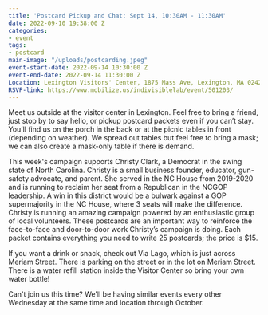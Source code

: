 ```yaml
---
title: 'Postcard Pickup and Chat: Sept 14, 10:30AM - 11:30AM'
date: 2022-09-10 19:38:00 Z
categories:
- event
tags:
- postcard
main-image: "/uploads/postcarding.jpeg"
event-start-date: 2022-09-14 10:30:00 Z
event-end-date: 2022-09-14 11:30:00 Z
Location: Lexington Visitors' Center, 1875 Mass Ave, Lexington, MA 02420
RSVP-link: https://www.mobilize.us/indivisiblelab/event/501203/
---
```


Meet us outside at the visitor center in Lexington. Feel free to bring a friend, just stop by to say hello, or pickup postcard packets even if you can’t stay. You’ll find us on the porch in the back or at the picnic tables in front (depending on weather). We spread out tables but feel free to bring a mask; we can also create a mask-only table if there is demand.

This week's campaign supports Christy Clark, a Democrat in the swing state of North Carolina. Christy is a small business founder, educator, gun-safety advocate, and parent. She served in the NC House from 2019-2020 and is running to reclaim her seat from a Republican in the NCGOP leadership. A win in this district would be a bulwark against a GOP supermajority in the NC House, where 3 seats will make the difference. Christy is running an amazing campaign powered by an enthusiastic group of local volunteers. These postcards are an important way to reinforce the face-to-face and door-to-door work Christy’s campaign is doing. Each packet contains everything you need to write 25 postcards; the price is $15. 

If you want a drink or snack, check out Via Lago, which is just across Meriam Street. There is parking on the street or in the lot on Meriam Street. There is a water refill station inside the Visitor Center so bring your own water bottle!

Can't join us this time? We'll be having similar events every other Wednesday at the same time and location through October.

